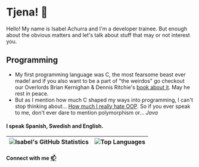 

<!--
**Freederth/freederth** is a ✨ _special_ ✨ repository because its `README.md` (this file) appears on your GitHub profile.

Here are some ideas to get you started:

- 🔭 I’m currently working on ...
- 🌱 I’m currently learning ...
- 👯 I’m looking to collaborate on ...
- 🤔 I’m looking for help with ...
- 💬 Ask me about ...
- 📫 How to reach me: ...
- 😄 Pronouns: ...
- ⚡ Fun fact: ...
-->
# Tjena! 👋

Hello! My name is Isabel Achurra and I'm a developer trainee.
But enough about the obvious matters and let's talk about stuff that may or not interest you.

## Programming
- My first programming language was C, the most fearsome beast ever made! and if you also want to be a part of "the weirdos" go checkout our Overlords Brian Kernighan & Dennis Ritchie's [book about it](http://cslabcms.nju.edu.cn/problem_solving/images/c/cc/The_C_Programming_Language_%282nd_Edition_Ritchie_Kernighan%29.pdf). May he rest in peace.
- But as I mention how much C shaped my ways into programming, I can't stop thinking about... [How much I really hate OOP](https://youtu.be/QM1iUe6IofM). So if you ever speak to me, don't ever dare to mention polymorphism or... *Java*

#### I speak Spanish, Swedish and English.

| ![Isabel's GitHub Statistics](https://github-readme-stats.vercel.app/api?username=freederth&show_icons=true&theme=radical) | ![Top Languages](https://github-readme-stats.vercel.app/api/top-langs/?username=freederth&layout=compact)
| -- | -- |




#### Connect with me [📫](https://www.linkedin.com/in/freederth/)
